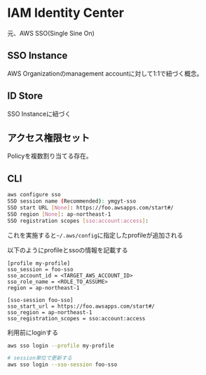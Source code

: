 # IAM Identity Center

元、AWS SSO(Single Sine On)

## SSO Instance

AWS Organizationのmanagement accountに対して1:1で紐づく概念。  

## ID Store

SSO Instanceに紐づく

## アクセス権限セット

Policyを複数割り当てる存在。

## CLI

```sh
aws configure sso
SSO session name (Recommended): ymgyt-sso
SSO start URL [None]: https://foo.awsapps.com/start#/
SSO region [None]: ap-northeast-1
SSO registration scopes [sso:account:access]:
```

これを実施すると`~/.aws/config`に指定したprofileが追加される

以下のようにprofileとssoの情報を記載する

```text
[profile my-profile]
sso_session = foo-sso
sso_account_id = <TARGET_AWS_ACCOUNT_ID>
sso_role_name = <ROLE_TO_ASSUME>
region = ap-northeast-1

[sso-session foo-sso]
sso_start_url = https://foo.awsapps.com/start#/
sso_region = ap-northeast-1
sso_registration_scopes = sso:account:access
```


利用前にloginする

```sh
aws sso login --profile my-profile

# session単位で更新する
aws sso login --sso-session foo-sso
```

